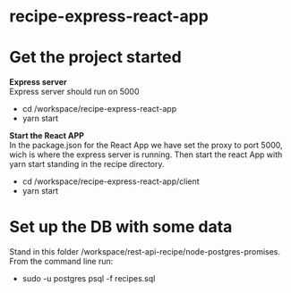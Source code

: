 # recipe-express-react-app

# Get the project started
**Express server**  
Express server should run on 5000
- cd /workspace/recipe-express-react-app
- yarn start

**Start the React APP**  
In the package.json for the React App we have set the proxy to port 5000, wich is where the express server is running. Then start the react App with yarn start standing in the recipe directory.

- cd /workspace/recipe-express-react-app/client
- yarn start

# Set up the DB with some data
Stand in this folder /workspace/rest-api-recipe/node-postgres-promises.
From the command line run:
- sudo -u postgres psql -f recipes.sql
